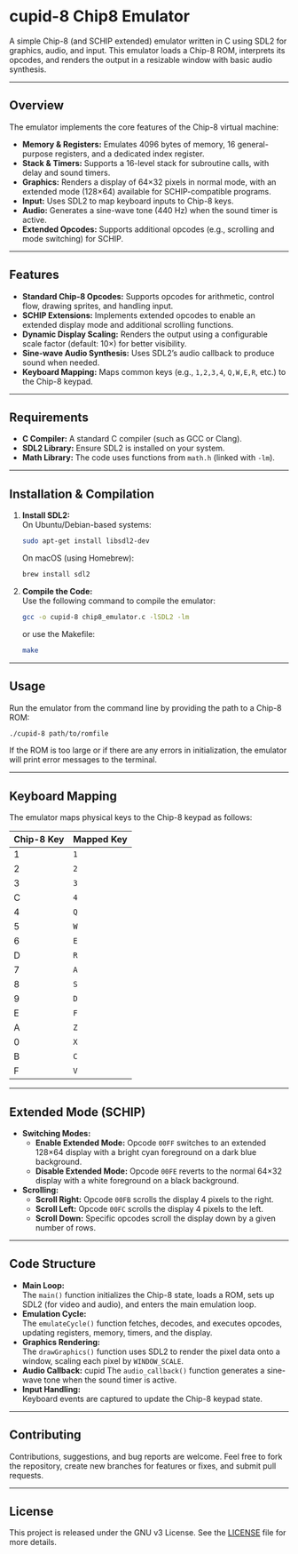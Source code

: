 # cupid-8 Chip8 Emulator

A simple Chip-8 (and SCHIP extended) emulator written in C using SDL2 for graphics, audio, and input. This emulator loads a Chip-8 ROM, interprets its opcodes, and renders the output in a resizable window with basic audio synthesis.

---

## Overview

The emulator implements the core features of the Chip-8 virtual machine:
- **Memory & Registers:** Emulates 4096 bytes of memory, 16 general-purpose registers, and a dedicated index register.
- **Stack & Timers:** Supports a 16-level stack for subroutine calls, with delay and sound timers.
- **Graphics:** Renders a display of 64×32 pixels in normal mode, with an extended mode (128×64) available for SCHIP-compatible programs.
- **Input:** Uses SDL2 to map keyboard inputs to Chip-8 keys.
- **Audio:** Generates a sine-wave tone (440 Hz) when the sound timer is active.
- **Extended Opcodes:** Supports additional opcodes (e.g., scrolling and mode switching) for SCHIP.

---

## Features

- **Standard Chip-8 Opcodes:** Supports opcodes for arithmetic, control flow, drawing sprites, and handling input.
- **SCHIP Extensions:** Implements extended opcodes to enable an extended display mode and additional scrolling functions.
- **Dynamic Display Scaling:** Renders the output using a configurable scale factor (default: 10×) for better visibility.
- **Sine-wave Audio Synthesis:** Uses SDL2’s audio callback to produce sound when needed.
- **Keyboard Mapping:** Maps common keys (e.g., `1,2,3,4`, `Q,W,E,R`, etc.) to the Chip-8 keypad.

---

## Requirements

- **C Compiler:** A standard C compiler (such as GCC or Clang).
- **SDL2 Library:** Ensure SDL2 is installed on your system.
- **Math Library:** The code uses functions from `math.h` (linked with `-lm`).

---

## Installation & Compilation

1. **Install SDL2:**  
   On Ubuntu/Debian-based systems:  
   ```bash
   sudo apt-get install libsdl2-dev
   ```  
   On macOS (using Homebrew):  
   ```bash
   brew install sdl2
   ```

2. **Compile the Code:**  
   Use the following command to compile the emulator:
   ```bash
   gcc -o cupid-8 chip8_emulator.c -lSDL2 -lm
   ```
   or use the Makefile:
   ```bash
   make
   ```
---

## Usage

Run the emulator from the command line by providing the path to a Chip-8 ROM:
```bash
./cupid-8 path/to/romfile
```
If the ROM is too large or if there are any errors in initialization, the emulator will print error messages to the terminal.

---

## Keyboard Mapping

The emulator maps physical keys to the Chip-8 keypad as follows:

| Chip-8 Key | Mapped Key    |
|------------|---------------|
| 1          | `1`           |
| 2          | `2`           |
| 3          | `3`           |
| C          | `4`           |
| 4          | `Q`           |
| 5          | `W`           |
| 6          | `E`           |
| D          | `R`           |
| 7          | `A`           |
| 8          | `S`           |
| 9          | `D`           |
| E          | `F`           |
| A          | `Z`           |
| 0          | `X`           |
| B          | `C`           |
| F          | `V`           |

---

## Extended Mode (SCHIP)

- **Switching Modes:**  
  - **Enable Extended Mode:** Opcode `00FF` switches to an extended 128×64 display with a bright cyan foreground on a dark blue background.
  - **Disable Extended Mode:** Opcode `00FE` reverts to the normal 64×32 display with a white foreground on a black background.
- **Scrolling:**  
  - **Scroll Right:** Opcode `00FB` scrolls the display 4 pixels to the right.
  - **Scroll Left:** Opcode `00FC` scrolls the display 4 pixels to the left.
  - **Scroll Down:** Specific opcodes scroll the display down by a given number of rows.

---

## Code Structure

- **Main Loop:**  
  The `main()` function initializes the Chip-8 state, loads a ROM, sets up SDL2 (for video and audio), and enters the main emulation loop.  
- **Emulation Cycle:**  
  The `emulateCycle()` function fetches, decodes, and executes opcodes, updating registers, memory, timers, and the display.
- **Graphics Rendering:**  
  The `drawGraphics()` function uses SDL2 to render the pixel data onto a window, scaling each pixel by `WINDOW_SCALE`.
- **Audio Callback:**  cupid
  The `audio_callback()` function generates a sine-wave tone when the sound timer is active.
- **Input Handling:**  
  Keyboard events are captured to update the Chip-8 keypad state.

---

## Contributing

Contributions, suggestions, and bug reports are welcome. Feel free to fork the repository, create new branches for features or fixes, and submit pull requests.

---

## License

This project is released under the GNU v3 License. See the [LICENSE](LICENSE) file for more details.
